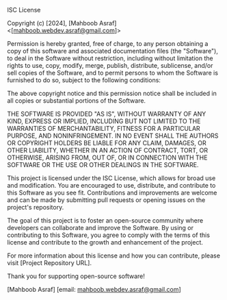 ISC License

Copyright (c) [2024], [Mahboob Asraf] <[mahboob.webdev.asraf@gmail.com]>

Permission is hereby granted, free of charge, to any person obtaining a copy of this software and associated documentation files (the "Software"), to deal in the Software without restriction, including without limitation the rights to use, copy, modify, merge, publish, distribute, sublicense, and/or sell copies of the Software, and to permit persons to whom the Software is furnished to do so, subject to the following conditions:

The above copyright notice and this permission notice shall be included in all copies or substantial portions of the Software.

THE SOFTWARE IS PROVIDED "AS IS", WITHOUT WARRANTY OF ANY KIND, EXPRESS OR IMPLIED, INCLUDING BUT NOT LIMITED TO THE WARRANTIES OF MERCHANTABILITY, FITNESS FOR A PARTICULAR PURPOSE, AND NONINFRINGEMENT. IN NO EVENT SHALL THE AUTHORS OR COPYRIGHT HOLDERS BE LIABLE FOR ANY CLAIM, DAMAGES, OR OTHER LIABILITY, WHETHER IN AN ACTION OF CONTRACT, TORT, OR OTHERWISE, ARISING FROM, OUT OF, OR IN CONNECTION WITH THE SOFTWARE OR THE USE OR OTHER DEALINGS IN THE SOFTWARE.

This project is licensed under the ISC License, which allows for broad use and modification. You are encouraged to use, distribute, and contribute to this Software as you see fit. Contributions and improvements are welcome and can be made by submitting pull requests or opening issues on the project's repository.

The goal of this project is to foster an open-source community where developers can collaborate and improve the Software. By using or contributing to this Software, you agree to comply with the terms of this license and contribute to the growth and enhancement of the project.

For more information about this license and how you can contribute, please visit [Project Repository URL].

Thank you for supporting open-source software!

[Mahboob Asraf]
[email: mahboob.webdev.asraf@gmail.com]

